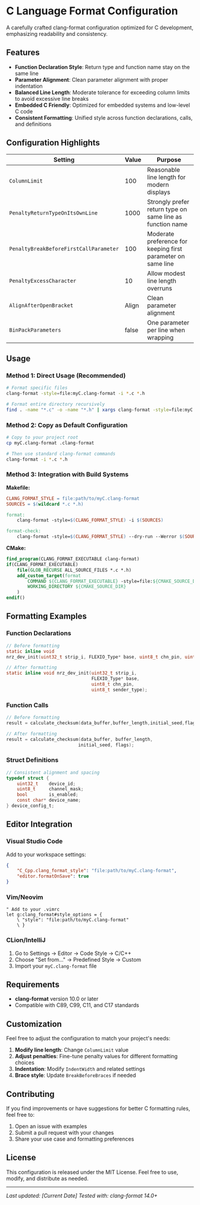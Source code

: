 # C Language Format Configuration

A carefully crafted clang-format configuration optimized for C development, emphasizing readability and consistency.

## Features

- **Function Declaration Style**: Return type and function name stay on the same line
- **Parameter Alignment**: Clean parameter alignment with proper indentation
- **Balanced Line Length**: Moderate tolerance for exceeding column limits to avoid excessive line breaks
- **Embedded C Friendly**: Optimized for embedded systems and low-level C code
- **Consistent Formatting**: Unified style across function declarations, calls, and definitions

## Configuration Highlights

| Setting | Value | Purpose |
|---------|-------|---------|
| `ColumnLimit` | 100 | Reasonable line length for modern displays |
| `PenaltyReturnTypeOnItsOwnLine` | 1000 | Strongly prefer return type on same line as function name |
| `PenaltyBreakBeforeFirstCallParameter` | 100 | Moderate preference for keeping first parameter on same line |
| `PenaltyExcessCharacter` | 10 | Allow modest line length overruns |
| `AlignAfterOpenBracket` | Align | Clean parameter alignment |
| `BinPackParameters` | false | One parameter per line when wrapping |

## Usage

### Method 1: Direct Usage (Recommended)
```bash
# Format specific files
clang-format -style=file:myC.clang-format -i *.c *.h

# Format entire directory recursively
find . -name "*.c" -o -name "*.h" | xargs clang-format -style=file:myC.clang-format -i
```

### Method 2: Copy as Default Configuration
```bash
# Copy to your project root
cp myC.clang-format .clang-format

# Then use standard clang-format commands
clang-format -i *.c *.h
```

### Method 3: Integration with Build Systems

**Makefile:**
```makefile
CLANG_FORMAT_STYLE = file:path/to/myC.clang-format
SOURCES = $(wildcard *.c *.h)

format:
	clang-format -style=$(CLANG_FORMAT_STYLE) -i $(SOURCES)

format-check:
	clang-format -style=$(CLANG_FORMAT_STYLE) --dry-run --Werror $(SOURCES)
```

**CMake:**
```cmake
find_program(CLANG_FORMAT_EXECUTABLE clang-format)
if(CLANG_FORMAT_EXECUTABLE)
    file(GLOB_RECURSE ALL_SOURCE_FILES *.c *.h)
    add_custom_target(format
        COMMAND ${CLANG_FORMAT_EXECUTABLE} -style=file:${CMAKE_SOURCE_DIR}/myC.clang-format -i ${ALL_SOURCE_FILES}
        WORKING_DIRECTORY ${CMAKE_SOURCE_DIR}
    )
endif()
```

## Formatting Examples

### Function Declarations
```c
// Before formatting
static inline void
nrz_dev_init(uint32_t strip_i, FLEXIO_Type* base, uint8_t chn_pin, uint8_t sender_type);

// After formatting
static inline void nrz_dev_init(uint32_t strip_i, 
                                FLEXIO_Type* base,
                                uint8_t chn_pin,
                                uint8_t sender_type);
```

### Function Calls
```c
// Before formatting
result = calculate_checksum(data_buffer,buffer_length,initial_seed,flags);

// After formatting
result = calculate_checksum(data_buffer, buffer_length, 
                           initial_seed, flags);
```

### Struct Definitions
```c
// Consistent alignment and spacing
typedef struct {
    uint32_t    device_id;
    uint8_t     channel_mask;
    bool        is_enabled;
    const char* device_name;
} device_config_t;
```

## Editor Integration

### Visual Studio Code
Add to your workspace settings:
```json
{
    "C_Cpp.clang_format_style": "file:path/to/myC.clang-format",
    "editor.formatOnSave": true
}
```

### Vim/Neovim
```vim
" Add to your .vimrc
let g:clang_format#style_options = {
    \ "style": "file:path/to/myC.clang-format"
    \ }
```

### CLion/IntelliJ
1. Go to Settings → Editor → Code Style → C/C++
2. Choose "Set from..." → Predefined Style → Custom
3. Import your `myC.clang-format` file

## Requirements

- **clang-format** version 10.0 or later
- Compatible with C89, C99, C11, and C17 standards

## Customization

Feel free to adjust the configuration to match your project's needs:

1. **Modify line length**: Change `ColumnLimit` value
2. **Adjust penalties**: Fine-tune penalty values for different formatting choices
3. **Indentation**: Modify `IndentWidth` and related settings
4. **Brace style**: Update `BreakBeforeBraces` if needed

## Contributing

If you find improvements or have suggestions for better C formatting rules, feel free to:
1. Open an issue with examples
2. Submit a pull request with your changes
3. Share your use case and formatting preferences

## License

This configuration is released under the MIT License. Feel free to use, modify, and distribute as needed.

---

*Last updated: [Current Date]*
*Tested with: clang-format 14.0+*
